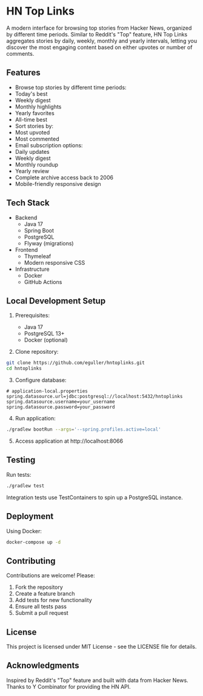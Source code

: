 # HN Top Links

A modern interface for browsing top stories from Hacker News, organized by different time periods. Similar to Reddit's "Top" feature, HN Top Links aggregates stories by daily, weekly, monthly and yearly intervals, letting you discover the most engaging content based on either upvotes or number of comments.

## Features

- Browse top stories by different time periods:
 - Today's best
 - Weekly digest
 - Monthly highlights
 - Yearly favorites
 - All-time best
- Sort stories by:
 - Most upvoted
 - Most commented
- Email subscription options:
 - Daily updates
 - Weekly digest
 - Monthly roundup
 - Yearly review
- Complete archive access back to 2006
- Mobile-friendly responsive design

## Tech Stack

- Backend
  - Java 17
  - Spring Boot
  - PostgreSQL
  - Flyway (migrations)
- Frontend
  - Thymeleaf
  - Modern responsive CSS
- Infrastructure
  - Docker
  - GitHub Actions

## Local Development Setup

1. Prerequisites:
   - Java 17
   - PostgreSQL 13+
   - Docker (optional)

2. Clone repository:
```bash
git clone https://github.com/eguller/hntoplinks.git
cd hntoplinks
```
3. Configure database:
```properties
# application-local.properties
spring.datasource.url=jdbc:postgresql://localhost:5432/hntoplinks
spring.datasource.username=your_username
spring.datasource.password=your_password
```

4. Run application:
```bash
./gradlew bootRun --args='--spring.profiles.active=local'
```

5. Access application at http://localhost:8066

## Testing
Run tests:
```bash
./gradlew test
```
Integration tests use TestContainers to spin up a PostgreSQL instance.
## Deployment
Using Docker:
```bash
docker-compose up -d
```

## Contributing
Contributions are welcome! Please:

1. Fork the repository
2. Create a feature branch
3. Add tests for new functionality
4. Ensure all tests pass
5. Submit a pull request

## License
This project is licensed under MIT License - see the LICENSE file for details.

## Acknowledgments
Inspired by Reddit's "Top" feature and built with data from Hacker News. Thanks to Y Combinator for providing the HN API.

